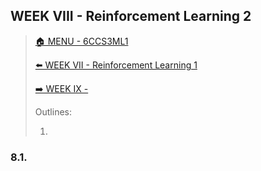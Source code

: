 ## WEEK VIII - Reinforcement Learning 2

>[🏠 MENU - 6CCS3ML1](year3/6ccs3ml1.md)
>
>[⬅️ WEEK VII - Reinforcement Learning 1](year3/6ccs3ml1/w7.md)
>
>[➡️ WEEK IX - ](year3/6ccs3ml1/w9.md)
>
>Outlines:
>
>1. 

### 8.1. 
